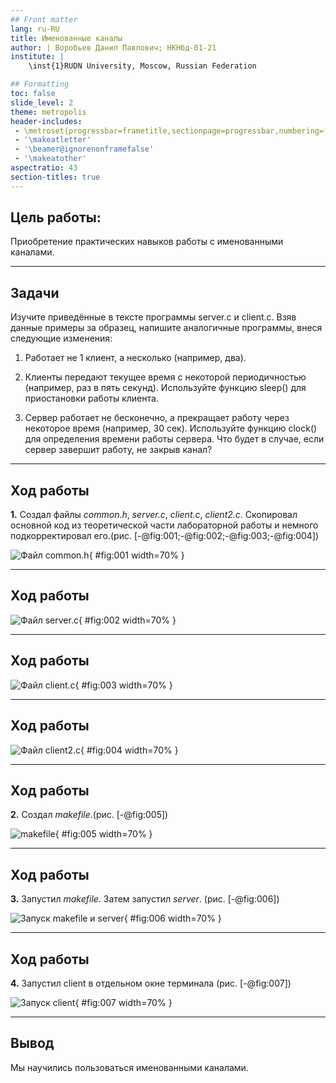```yaml
---
## Front matter
lang: ru-RU
title: Именованные каналы
author: | Воробьев Данил Павлович; НКНбд-01-21
institute: |
	\inst{1}RUDN University, Moscow, Russian Federation

## Formatting
toc: false
slide_level: 2
theme: metropolis
header-includes: 
 - \metroset{progressbar=frametitle,sectionpage=progressbar,numbering=fraction}
 - '\makeatletter'
 - '\beamer@ignorenonframefalse'
 - '\makeatother'
aspectratio: 43
section-titles: true
---
```


## Цель работы:

Приобретение практических навыков работы с именованными каналами.

---

## Задачи

Изучите приведённые в тексте программы server.c и client.c. Взяв данные примеры за образец, напишите аналогичные программы, внеся следующие изменения:

1. Работает не 1 клиент, а несколько (например, два).

2. Клиенты передают текущее время с некоторой периодичностью (например, раз в пять секунд). Используйте функцию sleep() для приостановки работы клиента.

3. Сервер работает не бесконечно, а прекращает работу через некоторое время (например, 30 сек). Используйте функцию clock() для определения времени работы сервера.
Что будет в случае, если сервер завершит работу, не закрыв канал?

---

## Ход работы

**1.** Создал файлы *common.h*, *server.c*, *client.c*, *client2.c*. Скопировал основной код из теоретической части лабораторной работы и немного подкорректировал его.(рис. [-@fig:001;-@fig:002;-@fig:003;-@fig:004])

![Файл common.h](image/1.png){ #fig:001 width=70% }

---

## Ход работы

![Файл server.c](image/2.png){ #fig:002 width=70% }

---

## Ход работы

![Файл client.c](image/3.png){ #fig:003 width=70% }

---

## Ход работы

![Файл client2.c](image/4.png){ #fig:004 width=70% }

---

## Ход работы

**2.** Создал *makefile*.(рис. [-@fig:005])

![makefile](image/5.png){ #fig:005 width=70% }

---

## Ход работы

**3.**  Запустил *makefile*. Затем запустил *server*. (рис. [-@fig:006])

![Запуск makefile и server](image/6.png){ #fig:006 width=70% }

---

## Ход работы

**4.** Запустил client в отдельном окне терминала (рис. [-@fig:007])

![Запуск client](image/7.png){ #fig:007 width=70% }

---

## Вывод

Мы научились пользоваться именованными каналами.
